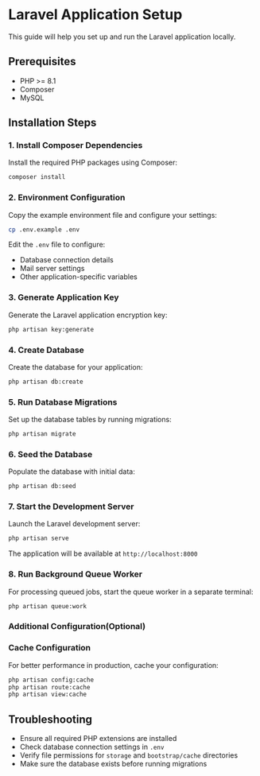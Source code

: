 # Laravel Application Setup

This guide will help you set up and run the Laravel application locally.

## Prerequisites

- PHP >= 8.1
- Composer
- MySQL

## Installation Steps

### 1. Install Composer Dependencies

Install the required PHP packages using Composer:

```bash
composer install
```

### 2. Environment Configuration

Copy the example environment file and configure your settings:

```bash
cp .env.example .env
```

Edit the `.env` file to configure:
- Database connection details
- Mail server settings
- Other application-specific variables

### 3. Generate Application Key

Generate the Laravel application encryption key:

```bash
php artisan key:generate
```

### 4. Create Database

Create the database for your application:

```bash
php artisan db:create
```

### 5. Run Database Migrations

Set up the database tables by running migrations:

```bash
php artisan migrate
```

### 6. Seed the Database

Populate the database with initial data:

```bash
php artisan db:seed
```

### 7. Start the Development Server

Launch the Laravel development server:

```bash
php artisan serve
```

The application will be available at `http://localhost:8000`

### 8. Run Background Queue Worker

For processing queued jobs, start the queue worker in a separate terminal:

```bash
php artisan queue:work
```

### Additional Configuration(Optional)

### Cache Configuration

For better performance in production, cache your configuration:

```bash
php artisan config:cache
php artisan route:cache
php artisan view:cache
```

## Troubleshooting

- Ensure all required PHP extensions are installed
- Check database connection settings in `.env`
- Verify file permissions for `storage` and `bootstrap/cache` directories
- Make sure the database exists before running migrations